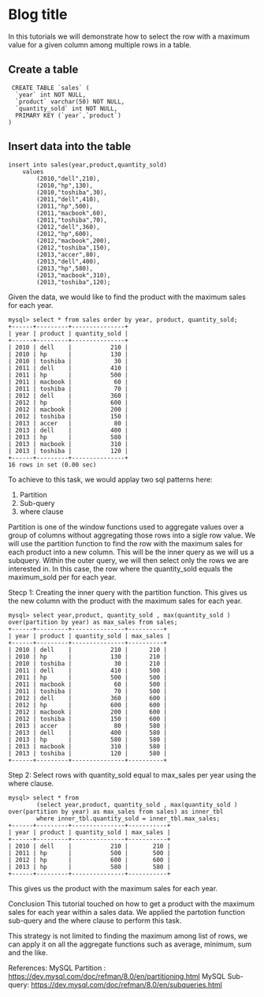# Blog title

In this tutorials we will demonstrate how to select the row with a maximum value for a given column among multiple rows 
in a table.


## Create a table
```
 CREATE TABLE `sales` (
  `year` int NOT NULL,
  `product` varchar(50) NOT NULL,
  `quantity_sold` int NOT NULL,
  PRIMARY KEY (`year`,`product`)
)
```

## Insert data into the table

```
insert into sales(year,product,quantity_sold) 
    values
        (2010,"dell",210),
        (2010,"hp",130),
        (2010,"toshiba",30),
        (2011,"dell",410),
        (2011,"hp",500),
        (2011,"macbook",60),
        (2011,"toshiba",70),
        (2012,"dell",360),
        (2012,"hp",600),
        (2012,"macbook",200),
        (2012,"toshiba",150),
        (2013,"accer",80),
        (2013,"dell",400),
        (2013,"hp",580),
        (2013,"macbook",310),
        (2013,"toshiba",120);
```


Given the data, we would like to find the product with the maximum sales for each year.
```
mysql> select * from sales order by year, product, quantity_sold;
+------+---------+---------------+
| year | product | quantity_sold |
+------+---------+---------------+
| 2010 | dell    |           210 |
| 2010 | hp      |           130 |
| 2010 | toshiba |            30 |
| 2011 | dell    |           410 |
| 2011 | hp      |           500 |
| 2011 | macbook |            60 |
| 2011 | toshiba |            70 |
| 2012 | dell    |           360 |
| 2012 | hp      |           600 |
| 2012 | macbook |           200 |
| 2012 | toshiba |           150 |
| 2013 | accer   |            80 |
| 2013 | dell    |           400 |
| 2013 | hp      |           580 |
| 2013 | macbook |           310 |
| 2013 | toshiba |           120 |
+------+---------+---------------+
16 rows in set (0.00 sec)
```

To achieve to this task, we would applay two sql patterns here:
1. Partition
2. Sub-query
3. where clause

Partition is one of the window functions used to aggregate values over a group of columns without aggregating those rows
into a sigle row value.
We will use the partition function to find the row with the maximum sales for each product into a new column. 
This will be the inner query as we will us a subquery.
Within the outer query, we will then select only the rows we are interested in. In this case, the row where the 
quantity_sold equals the maximum_sold per  for each year.
 
Stecp 1: Creating the inner query with the partition function.
This gives us the new column with the product with the maximum sales for each year.
```
mysql> select year,product, quantity_sold , max(quantity_sold )  over(partition by year) as max_sales from sales;
+------+---------+---------------+----------+
| year | product | quantity_sold | max_sales |
+------+---------+---------------+----------+
| 2010 | dell    |           210 |      210 |
| 2010 | hp      |           130 |      210 |
| 2010 | toshiba |            30 |      210 |
| 2011 | dell    |           410 |      500 |
| 2011 | hp      |           500 |      500 |
| 2011 | macbook |            60 |      500 |
| 2011 | toshiba |            70 |      500 |
| 2012 | dell    |           360 |      600 |
| 2012 | hp      |           600 |      600 |
| 2012 | macbook |           200 |      600 |
| 2012 | toshiba |           150 |      600 |
| 2013 | accer   |            80 |      580 |
| 2013 | dell    |           400 |      580 |
| 2013 | hp      |           580 |      580 |
| 2013 | macbook |           310 |      580 |
| 2013 | toshiba |           120 |      580 |
+------+---------+---------------+----------+
```


Step 2: Select rows with quantity_sold equal to max_sales per year using the where clause.
```
mysql> select * from  
        (select year,product, quantity_sold , max(quantity_sold )  over(partition by year) as max_sales from sales) as inner_tbl 
        where inner_tbl.quantity_sold = inner_tbl.max_sales;
+------+---------+---------------+-----------+
| year | product | quantity_sold | max_sales |
+------+---------+---------------+-----------+
| 2010 | dell    |           210 |       210 |
| 2011 | hp      |           500 |       500 |
| 2012 | hp      |           600 |       600 |
| 2013 | hp      |           580 |       580 |
+------+---------+---------------+-----------+
```
This gives us the product with the maximum sales for each year.


Conclusion
This tutorial touched on how to get a product with the maximum sales for each year within a sales data.
We applied the partotion function sub-query and the where clause to perform this task.

This strategy is not limited to finding the maximum among list of rows, we can apply it on all the aggregate functions
such as average, minimum, sum and the like.


References:
MySQL Partition : https://dev.mysql.com/doc/refman/8.0/en/partitioning.html
MySQL Sub-query: https://dev.mysql.com/doc/refman/8.0/en/subqueries.html